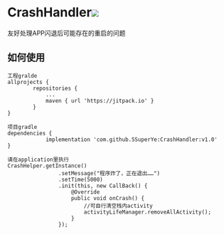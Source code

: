 # CrashHandler[![](https://jitpack.io/v/SSuperYe/CrashHandler.svg)](https://jitpack.io/#SSuperYe/CrashHandler)
友好处理APP闪退后可能存在的重启的问题
## 如何使用<br>

```
工程gralde
allprojects {
		repositories {
			...
			maven { url 'https://jitpack.io' }
		}
}

项目gradle
dependencies {
	        implementation 'com.github.SSuperYe:CrashHandler:v1.0'
}
```
```
请在application里执行
CrashHelper.getInstance()
                .setMessage("程序炸了，正在退出……")
                .setTime(5000)
                .init(this, new CallBack() {
                    @Override
                    public void onCrash() {
                        //可自行清空栈内activity
                        activityLifeManager.removeAllActivity();
                    }
                });
```
